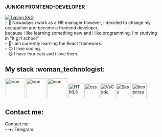 ### JUNIOR FRONTEND-DEVELOPER

<div>
  <a href="https://git.io/typing-svg"><img src="https://readme-typing-svg.demolab.com?font=Fira+Code&weight=6000&size=28&duration=5304&pause=1000&color=1F37F7&background=FFD22800&center=true&vCenter=true&width=850&lines=Hi+there+%F0%9F%91%8B+Welcome+to+My+Profile!+;" alt="Typing SVG" /></a>
<br/>
- 🔭 Nowadays i work as a HR manager however, i decided to change my occupation and become a frontend developer,<br/>
because i like learning something new and i like programming. I'm studying in "It girl school"<br/>
- 🌱 I am currently learning the React framework.<br/>
- 😍 I love coding. <br/>
- 😄 I have four cats and i love them.<br/>
</div>

<h2>My stack :woman_technologist:</h2>
<div height="56">
<img src="https://techstack-generator.vercel.app/react-icon.svg" alt="icon" width="65" height="65" />
<img src="https://techstack-generator.vercel.app/js-icon.svg" alt="icon" width="65" height="65" />
<img src="https://techstack-generator.vercel.app/github-icon.svg" alt="icon" width="65" height="65" />
<img src="https://skillicons.dev/icons?i=html" width="48" height="48" alt="HTML5" />
<img src="https://skillicons.dev/icons?i=css" width="48" height="48" alt="css" />
<img src="https://skillicons.dev/icons?i=vscode" width="48" height="48" alt="VsCode" />
<img src="https://skillicons.dev/icons?i=sass" width="48" height="48" alt="Sass" />
<img src="https://skillicons.dev/icons?i=bootstrap" width="48" height="48" alt="bootstrap" />
 </div>
  
 <h2>Contact me:</h2> Contact me:
<div height="56">
  - ✈️: Telegram:<a href="https://t.me/VeraMelli">
</div>
